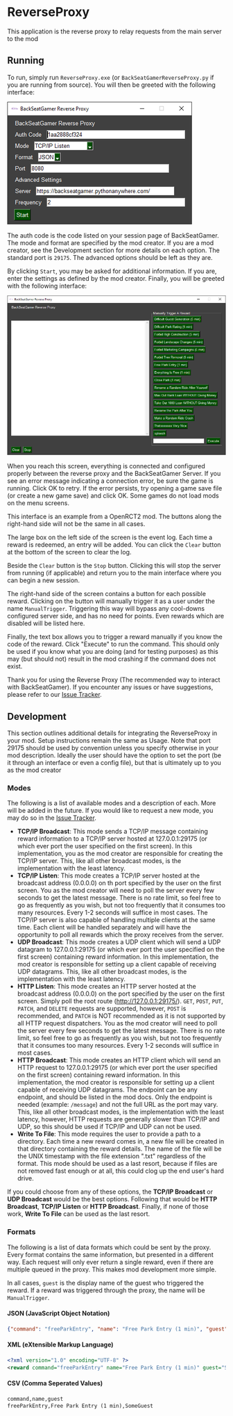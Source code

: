 # ReverseProxy
This application is the reverse proxy to relay requests from the main server to the mod

## Running
To run, simply run `ReverseProxy.exe` (or `BackSeatGamerReverseProxy.py` if you are running from source). You will then be greeted with the following interface:

![Main Interface](screenshots/main_interface.png)

The auth code is the code listed on your session page of BackSeatGamer. The mode and format are specified by the mod creator. If you are a mod creator, see the Development section for more details on each option. The standard port is `29175`. The advanced options should be left as they are.

By clicking `Start`, you may be asked for additional information. If you are, enter the settings as defined by the mod creator. Finally, you will be greeted with the following interface:

![Main Interface](screenshots/rewards.png)

When you reach this screen, everything is connected and configured properly between the reverse proxy and the BackSeatGamer Server. If you see an error message indicating a connection error, be sure the game is running. Click OK to retry. If the error persists, try opening a game save file (or create a new game save) and click OK. Some games do not load mods on the menu screens.

This interface is an example from a OpenRCT2 mod. The buttons along the right-hand side will not be the same in all cases. 

The large box on the left side of the screen is the event log. Each time a reward is redeemed, an entry will be added. You can click the `Clear` button at the bottom of the screen to clear the log.

Beside the `Clear` button is the `Stop` button. Clicking this will stop the server from running (if applicable) and return you to the main interface where you can begin a new session.

The right-hand side of the screen contains a button for each possible reward. Clicking on the button will manually trigger it as a user under the name `ManualTrigger`. Triggering this way will bypass any cool-downs configured server side, and has no need for points. Even rewards which are disabled will be listed here.

Finally, the text box allows you to trigger a reward manually if you know the code of the reward. Click "Execute" to run the command. This should only be used if you know what you are doing (and for testing purposes) as this may (but should not) result in the mod crashing if the command does not exist.

Thank you for using the Reverse Proxy (The recommended way to interact with BackSeatGamer). If you encounter any issues or have suggestions, please refer to our [Issue Tracker](https://github.com/BackSeatGamerCode/ReverseProxy/issues).

## Development
This section outlines additional details for integrating the ReverseProxy in your mod. Setup instructions remain the same as Usage. Note that port 29175 should be used by convention unless you specify otherwise in your mod description. Ideally the user should have the option to set the port (be it through an interface or even a config file), but that is ultimately up to you as the mod creator

### Modes
The following is a list of available modes and a description of each. More will be added in the future. If you would like to request a new mode, you may do so in the [Issue Tracker](https://github.com/BackSeatGamerCode/ReverseProxy/issues).

- **TCP/IP Broadcast**: This mode sends a TCP/IP message containing reward information to a TCP/IP server hosted at 127.0.0.1:29175 (or which ever port the user specified on the first screen). In this implementation, you as the mod creator are responsible for creating the TCP/IP server. This, like all other broadcast modes, is the implementation with the least latency.
- **TCP/IP Listen**: This mode creates a TCP/IP server hosted at the broadcast address (0.0.0.0) on th port specified by the user on the first screen. You as the mod creator will need to poll the server every few seconds to get the latest message. There is no rate limit, so feel free to go as frequently as you wish, but not too frequently that it consumes too many resources. Every 1-2 seconds will suffice in most cases. The TCP/IP server is also capable of handling multiple clients at the same time. Each client will be handled separately and will have the opportunity to poll all rewards which the proxy receives from the server.
- **UDP Broadcast**: This mode creates a UDP client which will send a UDP datagram to 127.0.0.1:29175 (or which ever port the user specified on the first screen) containing reward information. In this implementation, the mod creator is responsible for setting up a client capable of receiving UDP datagrams. This, like all other broadcast modes, is the implementation with the least latency.
- **HTTP Listen**: This mode creates an HTTP server hosted at the broadcast address (0.0.0.0) on the port specified by the user on the first screen. Simply poll the root route (http://127.0.0.1:29175/). `GET`, `POST`, `PUT`, `PATCH`, and `DELETE` requests are supported, however, `POST` is recommended, and `PATCH` is NOT recommended as it is not supported by all HTTP request dispatchers. You as the mod creator will need to poll the server every few seconds to get the latest message. There is no rate limit, so feel free to go as frequently as you wish, but not too frequently that it consumes too many resources. Every 1-2 seconds will suffice in most cases. 
- **HTTP Broadcast**: This mode creates an HTTP client which will send an HTTP request to 127.0.0.1:29175 (or which ever port the user specified on the first screen) containing reward information. In this implementation, the mod creator is responsible for setting up a client capable of receiving UDP datagrams. The endpoint can be any endpoint, and should be listed in the mod docs. Only the endpoint is needed (example: `/message`) and not the full URL as the port may vary. This, like all other broadcast modes, is the implementation with the least latency, however, HTTP requests are generally slower than TCP/IP and UDP, so this should be used if TCP/IP and UDP can not be used. 
- **Write To File**: This mode requires the user to provide a path to a directory. Each time a new reward comes in, a new file will be created in that directory containing the reward details. The name of the file will be the UNIX timestamp with the file extension ".txt" regardless of the format. This mode should be used as a last resort, because if files are not removed fast enough or at all, this could clog up the end user's hard drive.

If you could choose from any of these options, the **TCP/IP Broadcast** or **UDP Broadcast** would be the best options. Following that would be **HTTP Broadcast**, **TCP/IP Listen** or **HTTP Broadcast**. Finally, if none of those work, **Write To File** can be used as the last resort.

### Formats
The following is a list of data formats which could be sent by the proxy. Every format contains the same information, but presented in a different way. Each request will only ever return a single reward, even if there are multiple queued in the proxy. This makes mod development more simple.

In all cases, `guest` is the display name of the guest who triggered the reward. If a reward was triggered through the proxy, the name will be `ManualTrigger`.

#### JSON (JavaScript Object Notation)
```json
{"command": "freeParkEntry", "name": "Free Park Entry (1 min)", "guest": "SomeGuest"}
```

#### XML (eXtensible Markup Language)
```xml
<?xml version="1.0" encoding="UTF-8" ?>
<reward command="freeParkEntry" name="Free Park Entry (1 min)" guest="SomeGuest"/>
```

#### CSV (Comma Seperated Values)
```csv
command,name,guest
freeParkEntry,Free Park Entry (1 min),SomeGuest
```
